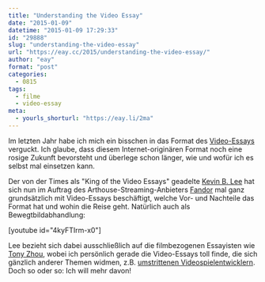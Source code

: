 ```yaml
---
title: "Understanding the Video Essay"
date: "2015-01-09"
datetime: "2015-01-09 17:29:33"
id: "29888"
slug: "understanding-the-video-essay"
url: "https://eay.cc/2015/understanding-the-video-essay/"
author: "eay"
format: "post"
categories:
  - 0815
tags:
  - filme
  - video-essay
meta:
  - yourls_shorturl: "https://eay.li/2ma"
---
```


Im letzten Jahr habe ich mich ein bisschen in das Format des [Video-Essays](//eay.cc/tag/video-essay/) verguckt. Ich glaube, dass diesem Internet-originären Format noch eine rosige Zukunft bevorsteht und überlege schon länger, wie und wofür ich es selbst mal einsetzen kann.

Der von der Times als "King of the Video Essays" geadelte [Kevin B. Lee](https://vimeo.com/kevinblee) hat sich nun im Auftrag des Arthouse-Streaming-Anbieters [Fandor](https://www.fandor.com/) mal ganz grundsätzlich mit Video-Essays beschäftigt, welche Vor- und Nachteile das Format hat und wohin die Reise geht. Natürlich auch als Bewegtbildabhandlung:

\[youtube id="4kyFTIrm-x0"\]

Lee bezieht sich dabei ausschließlich auf die filmbezogenen Essayisten wie [Tony Zhou](https://vimeo.com/tonyzhou), wobei ich persönlich gerade die Video-Essays toll finde, die sich gänzlich anderer Themen widmen, z.B. [umstrittenen Videospielentwicklern](https://www.youtube.com/watch?v=PmTUW-owa2w). Doch so oder so: Ich will mehr davon!
